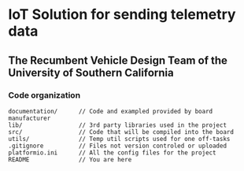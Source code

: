 # IoT Solution for sending telemetry data

## The Recumbent Vehicle Design Team of the University of Southern California

### Code organization

```
documentation/      // Code and exampled provided by board manufacturer
lib/                // 3rd party libraries used in the project
src/                // Code that will be compiled into the board
utils/              // Temp util scripts used for one off-tasks
.gitignore          // Files not version controled or uploaded
platformio.ini      // All the config files for the project
README              // You are here
```

